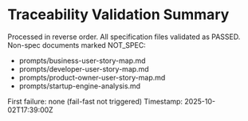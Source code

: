# Traceability Validation Summary

Processed in reverse order. All specification files validated as PASSED. Non-spec documents marked NOT_SPEC:
- prompts/business-user-story-map.md
- prompts/developer-user-story-map.md
- prompts/product-owner-user-story-map.md
- prompts/startup-engine-analysis.md

First failure: none (fail-fast not triggered)
Timestamp: 2025-10-02T17:39:00Z
